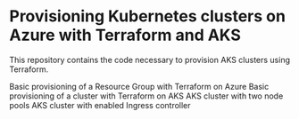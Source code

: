 # Provisioning Kubernetes clusters on Azure with Terraform and AKS
This repository contains the code necessary to provision AKS clusters using Terraform.

Basic provisioning of a Resource Group with Terraform on Azure
Basic provisioning of a cluster with Terraform on AKS
AKS cluster with two node pools
AKS cluster with enabled Ingress controller
